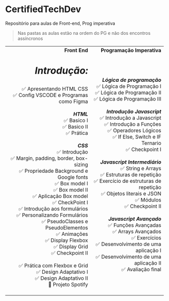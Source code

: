 # CertifiedTechDev
Repositório para aulas de Front-end, Prog imperativa
> Nas pastas as aulas estão na ordem do PG e não dos encontros assíncronos

<table style="text-align: right;">
    <tr>
       <td><b>Front End</b></td>
       <td><b>Programação Imperativa</b></td>
    </tr>
    <tr>
       <td>
         <p style="font-size: 30px"><b><em>   Introdução:</em></b></h3></p>
         ✅ Apresentando HTML CSS</br>
         ✅ Config VSCODE e Programas como Figma</br>
         </br>
         <b><em>   HTML</em></b></br>
         ✅ Basico I</br>
         ✅ Basico II</br>
         ✅ Prática</br>
         </br>
         <b><em>   CSS</em></b></br>
         ✅ Introdução</br>
         ✅ Margin, padding, border, box-sizing</br>
         ✅ Propriedade Background e Google fonts</br>
         ✅ Box model I</br>
         ✅ Box model II</br>
         ✅ Aplicação Box model</br>
         ✅ CheckPoint I</br>
         ✅ Introdução aos formulários</br>
         ✅ Personalizando Formulários</br>
         ✅ PseudoClasses e PseudoElementos</br>  
         ✅ Animações</br>  
         ✅ Display Flexbox</br>  
         ✅ Display Grid</br>  
         ✅ Checkpoint II</br>  
         </br>  
         ✅ Prática com Flexbox e Grid</br>  
         ✅ Design Adaptativo I</br>  
         ✅ Design Adaptativo II</br>  
         🚧 Projeto Spotify</br>  
         </br>  
       </td>
       <td border="0">
         <b><em>Lógica de programação</em></b></br>
         ✅ Lógica de Programação I</br>
         ✅ Lógica de Programação II</br>
         ✅ Lógica de Programação III</br>
         </br>
         <b><em>Introdução Javascript</em></b></br>
         ✅ Introdução a Javascript</br>
         ✅ Introdução a Funções</br>
         ✅ Operadores Lógicos</br>
         ✅ If Else, Switch e IF Ternario</br>
         ✅ Checkpoint I</br>
         </br>
         <b><em>Javascript Intermediário</em></b></br>
         ✅ String e Arrays</br>
         ✅ Estruturas de repetição</br>
         ✅ Exercício de estruturas de repetição</br>
         ✅ Objetos literais e JSON</br>
         ✅ Módulos</br>
         ✅ Checkpoint II</br>
         </br>
         <b><em>Javascript Avançado</em></b></br>
         ✅ Funções Avançadas</br>
         ✅ Arrays Avançados</br>
         ✅ Exercícios</br>
         ✅ Desenvolvimento de uma aplicação I</br>
         ✅ Desenvolvimento de uma aplicação II</br>
         ✅ Avaliação final</br>
       </td>
    </tr>
   </table>

